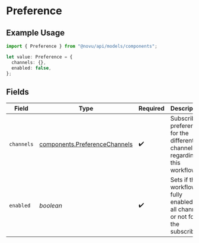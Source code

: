 # Preference

## Example Usage

```typescript
import { Preference } from "@novu/api/models/components";

let value: Preference = {
  channels: {},
  enabled: false,
};
```

## Fields

| Field                                                                             | Type                                                                              | Required                                                                          | Description                                                                       |
| --------------------------------------------------------------------------------- | --------------------------------------------------------------------------------- | --------------------------------------------------------------------------------- | --------------------------------------------------------------------------------- |
| `channels`                                                                        | [components.PreferenceChannels](../../models/components/preferencechannels.md)    | :heavy_check_mark:                                                                | Subscriber preferences for the different channels regarding this workflow         |
| `enabled`                                                                         | *boolean*                                                                         | :heavy_check_mark:                                                                | Sets if the workflow is fully enabled for all channels or not for the subscriber. |